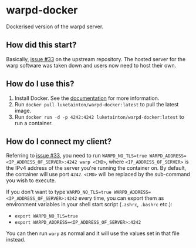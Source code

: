 # warpd-docker

Dockerised version of the warpd server.


## How did this start?
Basically, [issue #33](https://github.com/spolu/warp/issues/33) on the upstream repository. The hosted server for the warp
software was taken down and users now need to host their own.


## How do I use this?
1. Install Docker. See the [documentation](https://docs.docker.com/install) for more information.
2. Run `docker pull luketainton/warpd-docker:latest` to pull the latest image.
3. Run `docker run -d -p 4242:4242 luketainton/warpd-docker:latest` to run a container.


## How do I connect my client?
Referring to [issue #33](https://github.com/spolu/warp/issues/33), you need to run
`WARPD_NO_TLS=true WARPD_ADDRESS=<IP_ADDRESS_OF_SERVER>:4242 warp <CMD>`, where `<IP_ADDRESS_OF_SERVER>` is the
IPv4 address of the server you're running the container on. By default, the container will use port `4242`. `<CMD>` will be replaced by the sub-command you wish to execute.

If you don't want to type `WARPD_NO_TLS=true WARPD_ADDRESS=<IP_ADDRESS_OF_SERVER>:4242` every time, you can export them as environment variables in your shell start script (`.zshrc`, `.bashrc` etc.):
- `export WARPD_NO_TLS=true`
- `export WARPD_ADDRESS=<IP_ADDRESS_OF_SERVER>:4242`

You can then run `warp` as normal and it will use the values set in that file instead.
